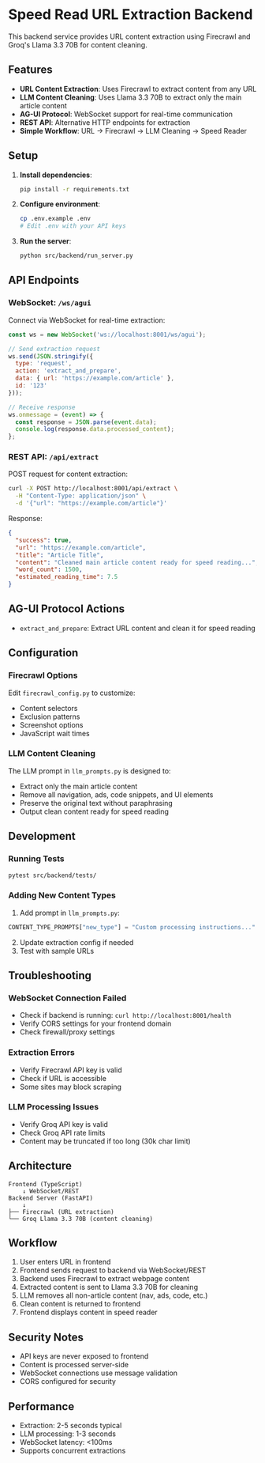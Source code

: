 # Speed Read URL Extraction Backend

This backend service provides URL content extraction using Firecrawl and Groq's Llama 3.3 70B for content cleaning.

## Features

- **URL Content Extraction**: Uses Firecrawl to extract content from any URL
- **LLM Content Cleaning**: Uses Llama 3.3 70B to extract only the main article content
- **AG-UI Protocol**: WebSocket support for real-time communication
- **REST API**: Alternative HTTP endpoints for extraction
- **Simple Workflow**: URL → Firecrawl → LLM Cleaning → Speed Reader

## Setup

1. **Install dependencies**:
   ```bash
   pip install -r requirements.txt
   ```

2. **Configure environment**:
   ```bash
   cp .env.example .env
   # Edit .env with your API keys
   ```

3. **Run the server**:
   ```bash
   python src/backend/run_server.py
   ```

## API Endpoints

### WebSocket: `/ws/agui`

Connect via WebSocket for real-time extraction:

```javascript
const ws = new WebSocket('ws://localhost:8001/ws/agui');

// Send extraction request
ws.send(JSON.stringify({
  type: 'request',
  action: 'extract_and_prepare',
  data: { url: 'https://example.com/article' },
  id: '123'
}));

// Receive response
ws.onmessage = (event) => {
  const response = JSON.parse(event.data);
  console.log(response.data.processed_content);
};
```

### REST API: `/api/extract`

POST request for content extraction:

```bash
curl -X POST http://localhost:8001/api/extract \
  -H "Content-Type: application/json" \
  -d '{"url": "https://example.com/article"}'
```

Response:
```json
{
  "success": true,
  "url": "https://example.com/article",
  "title": "Article Title",
  "content": "Cleaned main article content ready for speed reading...",
  "word_count": 1500,
  "estimated_reading_time": 7.5
}
```

## AG-UI Protocol Actions

- `extract_and_prepare`: Extract URL content and clean it for speed reading

## Configuration

### Firecrawl Options

Edit `firecrawl_config.py` to customize:
- Content selectors
- Exclusion patterns
- Screenshot options
- JavaScript wait times

### LLM Content Cleaning

The LLM prompt in `llm_prompts.py` is designed to:
- Extract only the main article content
- Remove all navigation, ads, code snippets, and UI elements
- Preserve the original text without paraphrasing
- Output clean content ready for speed reading

## Development

### Running Tests
```bash
pytest src/backend/tests/
```

### Adding New Content Types

1. Add prompt in `llm_prompts.py`:
```python
CONTENT_TYPE_PROMPTS["new_type"] = "Custom processing instructions..."
```

2. Update extraction config if needed
3. Test with sample URLs

## Troubleshooting

### WebSocket Connection Failed
- Check if backend is running: `curl http://localhost:8001/health`
- Verify CORS settings for your frontend domain
- Check firewall/proxy settings

### Extraction Errors
- Verify Firecrawl API key is valid
- Check if URL is accessible
- Some sites may block scraping

### LLM Processing Issues
- Verify Groq API key is valid
- Check Groq API rate limits
- Content may be truncated if too long (30k char limit)

## Architecture

```
Frontend (TypeScript)
    ↓ WebSocket/REST
Backend Server (FastAPI)
    ↓
├── Firecrawl (URL extraction)
└── Groq Llama 3.3 70B (content cleaning)
```

## Workflow

1. User enters URL in frontend
2. Frontend sends request to backend via WebSocket/REST
3. Backend uses Firecrawl to extract webpage content
4. Extracted content is sent to Llama 3.3 70B for cleaning
5. LLM removes all non-article content (nav, ads, code, etc.)
6. Clean content is returned to frontend
7. Frontend displays content in speed reader

## Security Notes

- API keys are never exposed to frontend
- Content is processed server-side
- WebSocket connections use message validation
- CORS configured for security

## Performance

- Extraction: 2-5 seconds typical
- LLM processing: 1-3 seconds
- WebSocket latency: <100ms
- Supports concurrent extractions